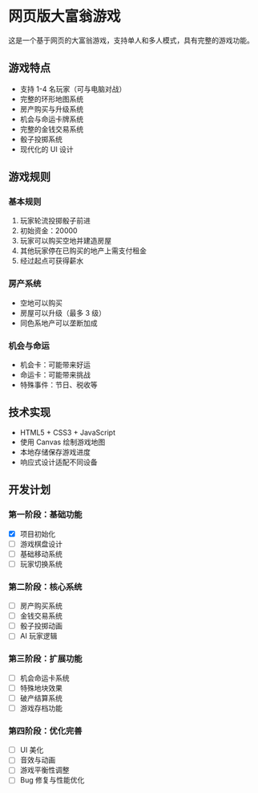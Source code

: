 # 网页版大富翁游戏

这是一个基于网页的大富翁游戏，支持单人和多人模式，具有完整的游戏功能。

## 游戏特点

- 支持 1-4 名玩家（可与电脑对战）
- 完整的环形地图系统
- 房产购买与升级系统
- 机会与命运卡牌系统
- 完整的金钱交易系统
- 骰子投掷系统
- 现代化的 UI 设计

## 游戏规则

### 基本规则

1. 玩家轮流投掷骰子前进
2. 初始资金：20000
3. 玩家可以购买空地并建造房屋
4. 其他玩家停在已购买的地产上需支付租金
5. 经过起点可获得薪水

### 房产系统

- 空地可以购买
- 房屋可以升级（最多 3 级）
- 同色系地产可以垄断加成

### 机会与命运

- 机会卡：可能带来好运
- 命运卡：可能带来挑战
- 特殊事件：节日、税收等

## 技术实现

- HTML5 + CSS3 + JavaScript
- 使用 Canvas 绘制游戏地图
- 本地存储保存游戏进度
- 响应式设计适配不同设备

## 开发计划

### 第一阶段：基础功能

- [x] 项目初始化
- [ ] 游戏棋盘设计
- [ ] 基础移动系统
- [ ] 玩家切换系统

### 第二阶段：核心系统

- [ ] 房产购买系统
- [ ] 金钱交易系统
- [ ] 骰子投掷动画
- [ ] AI 玩家逻辑

### 第三阶段：扩展功能

- [ ] 机会命运卡系统
- [ ] 特殊地块效果
- [ ] 破产结算系统
- [ ] 游戏存档功能

### 第四阶段：优化完善

- [ ] UI 美化
- [ ] 音效与动画
- [ ] 游戏平衡性调整
- [ ] Bug 修复与性能优化

